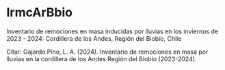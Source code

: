 # IrmcArBbio
Inventario de remociones en masa inducidas por lluvias en los inviernos de 2023 - 2024: Cordillera de los Andes, Región del Biobío, Chile

Citar:
Gajardo Pino, L. A. (2024). Inventario de remociones en masa por lluvias en la cordillera de los Andes Región del Biobío (2023-2024). 


